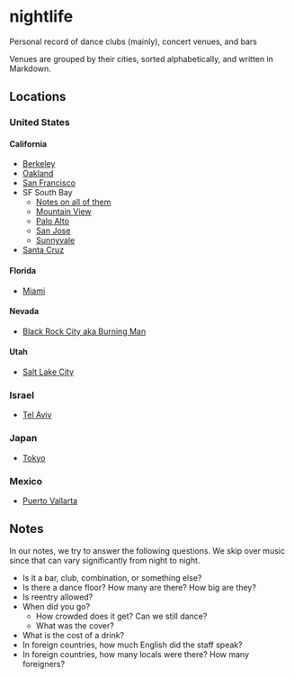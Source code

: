 # nightlife
Personal record of dance clubs (mainly), concert venues, and bars

Venues are grouped by their cities, sorted alphabetically, and written in Markdown.

## Locations
### United States
#### California
- [Berkeley](cities/california_berkeley.md)
- [Oakland](cities/california_oakland.md)
- [San Francisco](cities/california_san-francisco.md)
- SF South Bay
  - [Notes on all of them](cities/california_sf-south-bay-notes.md)
  - [Mountain View](cities/california_mountain-view.md)
  - [Palo Alto](cities/california_palo-alto.md)
  - [San Jose](cities/california_san-jose.md)
  - [Sunnyvale](cities/california_sunnyvale.md)
- [Santa Cruz](cities/california_santa-cruz.md)

#### Florida
- [Miami](cities/florida_miami.md)

#### Nevada
- [Black Rock City aka Burning Man](cities/nevada_black-rock-city.md)

#### Utah
- [Salt Lake City](cities/utah_salt-lake-city.md)

### Israel
- [Tel Aviv](cities/israel_tel-aviv.md)

### Japan
- [Tokyo](cities/japan_tokyo.md)

### Mexico
- [Puerto Vallarta](cities/mexico_puerto-vallarta.md)

## Notes
In our notes, we try to answer the following questions. We skip over music since that can vary significantly from night to night.

- Is it a bar, club, combination, or something else?
- Is there a dance floor? How many are there? How big are they?
- Is reentry allowed?
- When did you go?
  - How crowded does it get? Can we still dance?
  - What was the cover?
- What is the cost of a drink?
- In foreign countries, how much English did the staff speak?
- In foreign countries, how many locals were there? How many foreigners?
